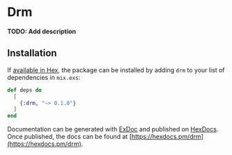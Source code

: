 # Drm

**TODO: Add description**

## Installation

If [available in Hex](https://hex.pm/docs/publish), the package can be installed
by adding `drm` to your list of dependencies in `mix.exs`:

```elixir
def deps do
  [
    {:drm, "~> 0.1.0"}
  ]
end
```

Documentation can be generated with [ExDoc](https://github.com/elixir-lang/ex_doc)
and published on [HexDocs](https://hexdocs.pm). Once published, the docs can
be found at [https://hexdocs.pm/drm](https://hexdocs.pm/drm).

